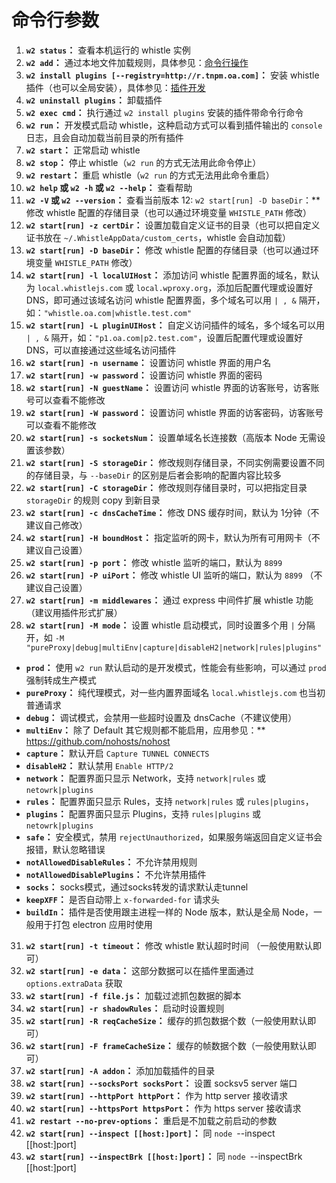 # 命令行参数

1. **`w2 status`：** 查看本机运行的 whistle 实例
2. **`w2 add`：** 通过本地文件加载规则，具体参见：[命令行操作](cli.html)
3. **`w2 install plugins [--registry=http://r.tnpm.oa.com]`：** 安装 whistle 插件（也可以全局安装），具体参见：[插件开发](plugins.html)
4. **`w2 uninstall plugins`：** 卸载插件
5. **`w2 exec cmd`：**  执行通过 `w2 install plugins` 安装的插件带命令行命令
6. **`w2 run`：** 开发模式启动 whistle，这种启动方式可以看到插件输出的 `console` 日志，且会自动加载当前目录的所有插件
7. **`w2 start`：** 正常启动 whistle
8. **`w2 stop`：** 停止 whistle（`w2 run` 的方式无法用此命令停止）
9. **`w2 restart`：** 重启 whistle（`w2 run` 的方式无法用此命令重启）
10. **`w2 help` 或 `w2 -h` 或 `w2 --help`：** 查看帮助
11. **`w2 -V` 或 `w2 --version`：** 查看当前版本
12: `w2 start[run] -D baseDir`：** 修改 whistle 配置的存储目录（也可以通过环境变量 `WHISTLE_PATH` 修改）
13. **`w2 start[run] -z certDir`：** 设置加载自定义证书的目录（也可以把自定义证书放在 `~/.WhistleAppData/custom_certs`，whistle 会自动加载）
14. **`w2 start[run] -D baseDir`：** 修改 whistle 配置的存储目录（也可以通过环境变量 `WHISTLE_PATH` 修改）
15. **`w2 start[run] -l localUIHost`：** 添加访问 whistle 配置界面的域名，默认为 `local.whistlejs.com` 或 `local.wproxy.org`，添加后配置代理或设置好DNS，即可通过该域名访问 whistle 配置界面，多个域名可以用 `| , &` 隔开，如：`"whistle.oa.com|whistle.test.com"`
16. **`w2 start[run] -L pluginUIHost`：** 自定义访问插件的域名，多个域名可以用 `| , &` 隔开，如：`"p1.oa.com|p2.test.com"`，设置后配置代理或设置好DNS，可以直接通过这些域名访问插件
17. **`w2 start[run] -n username`：** 设置访问 whistle 界面的用户名
18. **`w2 start[run] -w password`：** 设置访问 whistle 界面的密码
19. **`w2 start[run] -N guestName`：** 设置访问 whistle 界面的访客账号，访客账号可以查看不能修改
20. **`w2 start[run] -W password`：** 设置访问 whistle 界面的访客密码，访客账号可以查看不能修改
21. **`w2 start[run] -s socketsNum`：** 设置单域名长连接数（高版本 Node 无需设置该参数）
22. **`w2 start[run] -S storageDir`：** 修改规则存储目录，不同实例需要设置不同的存储目录，与 `--baseDir` 的区别是后者会影响的配置内容比较多
23. **`w2 start[run] -C storageDir`：** 修改规则存储目录时，可以把指定目录 `storageDir` 的规则 copy 到新目录
25. **`w2 start[run] -c dnsCacheTime`：** 修改 DNS 缓存时间，默认为 1分钟（不建议自己修改）
26. **`w2 start[run] -H boundHost`：** 指定监听的网卡，默认为所有可用网卡（不建议自己设置）
27. **`w2 start[run] -p port`：** 修改 whistle 监听的端口，默认为 `8899`
28. **`w2 start[run] -P uiPort`：** 修改 whistle UI 监听的端口，默认为 `8899` （不建议自己设置）
29. **`w2 start[run] -m middlewares`：** 通过 express 中间件扩展 whistle 功能（建议用插件形式扩展）
30. **`w2 start[run] -M mode`：** 设置 whistle 启动模式，同时设置多个用 `|` 分隔开，如 `-M "pureProxy|debug|multiEnv|capture|disableH2|network|rules|plugins"`
  - **`prod`：** 使用 `w2 run` 默认启动的是开发模式，性能会有些影响，可以通过 `prod` 强制转成生产模式
  - **`pureProxy`：** 纯代理模式，对一些内置界面域名 `local.whistlejs.com` 也当初普通请求
  - **`debug`：** 调试模式，会禁用一些超时设置及 dnsCache（不建议使用）
  - **`multiEnv`：** 除了 Default 其它规则都不能启用，应用参见：** https://github.com/nohosts/nohost
  - **`capture`：** 默认开启 `Capture TUNNEL CONNECTS`
  - **`disableH2`：** 默认禁用 `Enable HTTP/2`
  - **`network`：** 配置界面只显示 Network，支持 `network|rules` 或 `netowrk|plugins`
  - **`rules`：**  配置界面只显示 Rules，支持 `network|rules` 或 `rules|plugins`，
  - **`plugins`：** 配置界面只显示 Plugins，支持 `rules|plugins` 或 `netowrk|plugins`
  - **`safe`：** 安全模式，禁用 `rejectUnauthorized`，如果服务端返回自定义证书会报错，默认忽略错误
  - **`notAllowedDisableRules`：** 不允许禁用规则
  - **`notAllowedDisablePlugins`：** 不允许禁用插件
  - **`socks`：**  socks模式，通过socks转发的请求默认走tunnel
  - **`keepXFF`：** 是否自动带上 `x-forwarded-for` 请求头
  - **`buildIn`：** 插件是否使用跟主进程一样的 Node 版本，默认是全局 Node，一般用于打包 electron 应用时使用
31. **`w2 start[run] -t timeout`：** 修改 whistle 默认超时时间 （一般使用默认即可）
32. **`w2 start[run] -e data`：** 这部分数据可以在插件里面通过 `options.extraData` 获取
33. **`w2 start[run] -f file.js`：** 加载过滤抓包数据的脚本
34. **`w2 start[run] -r shadowRules`：** 启动时设置规则
35. **`w2 start[run] -R reqCacheSize`：** 缓存的抓包数据个数（一般使用默认即可）
36. **`w2 start[run] -F frameCacheSize`：** 缓存的帧数据个数（一般使用默认即可）
37. **`w2 start[run] -A addon`：** 添加加载插件的目录
38. **`w2 start[run] --socksPort socksPort`：** 设置 socksv5 server 端口
38. **`w2 start[run] --httpPort httpPort`：** 作为 http server 接收请求
38. **`w2 start[run] --httpsPort httpsPort`：** 作为 https server 接收请求
38. **`w2 restart --no-prev-options`：** 重启是不加载之前启动的参数
38. **`w2 start[run] --inspect [[host:]port]`：** 同 `node `--inspect [[host:]port]
38. **`w2 start[run] --inspectBrk [[host:]port]`：** 同 `node `--inspectBrk [[host:]port]
